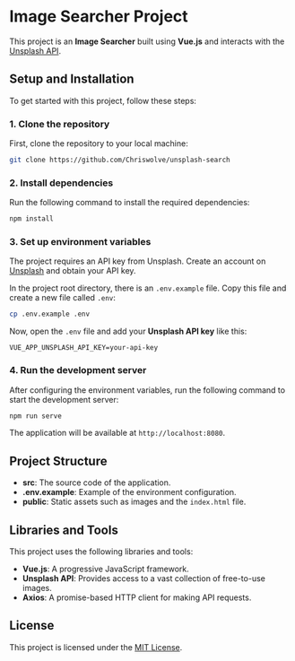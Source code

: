 
# Image Searcher Project

This project is an **Image Searcher** built using **Vue.js** and interacts with the [Unsplash API](https://unsplash.com).

## Setup and Installation

To get started with this project, follow these steps:

### 1. Clone the repository

First, clone the repository to your local machine:

```bash
git clone https://github.com/Chriswolve/unsplash-search
```

### 2. Install dependencies

Run the following command to install the required dependencies:

```bash
npm install
```

### 3. Set up environment variables

The project requires an API key from Unsplash. Create an account on [Unsplash](https://unsplash.com) and obtain your API key.

In the project root directory, there is an `.env.example` file. Copy this file and create a new file called `.env`:

```bash
cp .env.example .env
```

Now, open the `.env` file and add your **Unsplash API key** like this:

```
VUE_APP_UNSPLASH_API_KEY=your-api-key
```

### 4. Run the development server

After configuring the environment variables, run the following command to start the development server:

```bash
npm run serve
```

The application will be available at `http://localhost:8080`.


## Project Structure

- **src**: The source code of the application.
- **.env.example**: Example of the environment configuration.
- **public**: Static assets such as images and the `index.html` file.

## Libraries and Tools

This project uses the following libraries and tools:

- **Vue.js**: A progressive JavaScript framework.
- **Unsplash API**: Provides access to a vast collection of free-to-use images.
- **Axios**: A promise-based HTTP client for making API requests.

## License

This project is licensed under the [MIT License](LICENSE).
